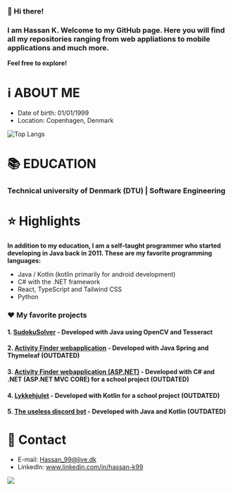 
### 👋 Hi there!
### I am Hassan K. Welcome to my GitHub page. Here you will find all my repositories ranging from web appliations to mobile applications and much more.<br>
<b>Feel free to explore!</b>

# ℹ️ ABOUT ME
 
* Date of birth: 01/01/1999
* Location: Copenhagen, Denmark

![Top Langs](https://github-readme-stats.vercel.app/api/top-langs/?username=stonebank&layout=compact&langs_count=9&theme=dracula)

# 📚 EDUCATION

### Technical university of Denmark (DTU) | Software Engineering 

# :star: Highlights

<b>In addition to my education, I am a self-taught programmer who started developing in Java back in 2011. These are my favorite programming languages:</b>

* Java / Kotlin (kotlin primarily for android development)
* C# with the .NET framework
* React, TypeScript and Tailwind CSS
* Python

### ❤️ My favorite projects

#### 1. [SudokuSolver](https://github.com/Stonebank/SudokuSolver) - Developed with Java using OpenCV and Tesseract 
#### 2. [Activity Finder webapplication](https://github.com/Stonebank/activityfinder_webapplication) - Developed with Java Spring and Thymeleaf **(OUTDATED)**
#### 3. [Activity Finder webapplication (ASP.NET)](https://github.com/Stonebank/activityfinder_asp.net) - Developed with C# and .NET (ASP.NET MVC CORE) for a school project **(OUTDATED)**
#### 4. [Lykkehjulet](https://github.com/Stonebank/Lykkehjulet) - Developed with Kotlin for a school project **(OUTDATED)**
#### 5. [The useless discord bot](https://github.com/Stonebank/TheUselessBot) - Developed with Java and Kotlin **(OUTDATED)**

# 🔗 Contact
* E-mail: Hassan_99@live.dk<br>
* LinkedIn: www.linkedin.com/in/hassan-k99

![](https://komarev.com/ghpvc/?username=stonebank)

